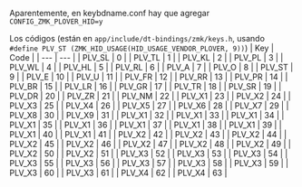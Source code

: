 Aparentemente, en keybdname.conf hay que agregar `CONFIG_ZMK_PLOVER_HID=y`

Los códigos (están en `app/include/dt-bindings/zmk/keys.h`, usando `#define PLV_ST (ZMK_HID_USAGE(HID_USAGE_VENDOR_PLOVER, 9))`)
 | Key | Code | 
 | --- | --- |
 | PLV_SL | 0 | 
 | PLV_TL | 1 | 
 | PLV_KL | 2 | 
 | PLV_PL | 3 | 
 | PLV_WL | 4 | 
 | PLV_HL | 5 | 
 | PLV_RL | 6 | 
 | PLV_A | 7 | 
 | PLV_O | 8 | 
 | PLV_ST | 9 | 
 | PLV_E | 10 | 
 | PLV_U | 11 | 
 | PLV_FR | 12 | 
 | PLV_RR | 13 | 
 | PLV_PR | 14 | 
 | PLV_BR | 15 | 
 | PLV_LR | 16 | 
 | PLV_GR | 17 | 
 | PLV_TR | 18 | 
 | PLV_SR | 19 | 
 | PLV_DR | 20 | 
 | PLV_ZR | 21 | 
 | PLV_NM | 22 | 
 | PLV_X1 | 23 | 
 | PLV_X2 | 24 | 
 | PLV_X3 | 25 | 
 | PLV_X4 | 26 | 
 | PLV_X5 | 27 | 
 | PLV_X6 | 28 | 
 | PLV_X7 | 29 | 
 | PLV_X8 | 30 | 
 | PLV_X9 | 31 | 
 | PLV_X1 | 32 | 
 | PLV_X1 | 33 | 
 | PLV_X1 | 34 | 
 | PLV_X1 | 35 | 
 | PLV_X1 | 36 | 
 | PLV_X1 | 37 | 
 | PLV_X1 | 38 | 
 | PLV_X1 | 39 | 
 | PLV_X1 | 40 | 
 | PLV_X1 | 41 | 
 | PLV_X2 | 42 | 
 | PLV_X2 | 43 | 
 | PLV_X2 | 44 | 
 | PLV_X2 | 45 | 
 | PLV_X2 | 46 | 
 | PLV_X2 | 47 | 
 | PLV_X2 | 48 | 
 | PLV_X2 | 49 | 
 | PLV_X2 | 50 | 
 | PLV_X2 | 51 | 
 | PLV_X3 | 52 | 
 | PLV_X3 | 53 | 
 | PLV_X3 | 54 | 
 | PLV_X3 | 55 | 
 | PLV_X3 | 56 | 
 | PLV_X3 | 57 | 
 | PLV_X3 | 58 | 
 | PLV_X3 | 59 | 
 | PLV_X3 | 60 | 
 | PLV_X3 | 61 | 
 | PLV_X4 | 62 | 
 | PLV_X4 | 63 | 

